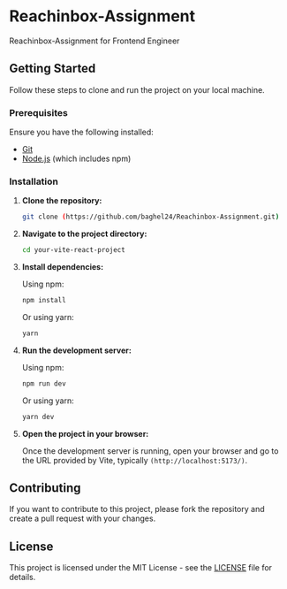 # Reachinbox-Assignment
 Reachinbox-Assignment for Frontend Engineer

## Getting Started

Follow these steps to clone and run the project on your local machine.

### Prerequisites

Ensure you have the following installed:
- [Git](https://git-scm.com/)
- [Node.js](https://nodejs.org/) (which includes npm)

### Installation

1. **Clone the repository:**

    ```bash
    git clone (https://github.com/baghel24/Reachinbox-Assignment.git)
    ```

2. **Navigate to the project directory:**

    ```bash
    cd your-vite-react-project
    ```

3. **Install dependencies:**

    Using npm:

    ```bash
    npm install
    ```

    Or using yarn:

    ```bash
    yarn
    ```

4. **Run the development server:**

    Using npm:

    ```bash
    npm run dev
    ```

    Or using yarn:

    ```bash
    yarn dev
    ```

5. **Open the project in your browser:**

    Once the development server is running, open your browser and go to the URL provided by Vite, typically `(http://localhost:5173/)`.

## Contributing

If you want to contribute to this project, please fork the repository and create a pull request with your changes.

## License

This project is licensed under the MIT License - see the [LICENSE](LICENSE) file for details.


